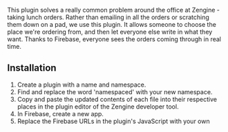 This plugin solves a really common problem around the office at Zengine - taking lunch orders. Rather than emailing in all the orders or scratching them down on a pad, we use this plugin. It allows someone to choose the place we're ordering from, and then let everyone else write in what they want. Thanks to Firebase, everyone sees the orders coming through in real time.

## Installation
1. Create a plugin with a name and namespace.
2. Find and replace the word 'namespaced' with your new namespace.
3. Copy and paste the updated contents of each file into their respective places in the plugin editor of the Zengine developer tool.
4. In Firebase, create a new app.
5. Replace the Firebase URLs in the plugin's JavaScript with your own

